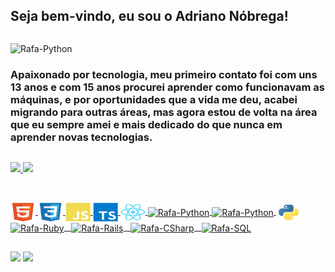 ## Seja bem-vindo, eu sou o Adriano Nóbrega!
 ##
<img align="center" alt="Rafa-Python"  src="https://clubedosgeeks.com.br/wp-content/uploads/2016/01/dormrm.gif">

<h3>Apaixonado por tecnologia, meu primeiro contato foi com uns 13 anos e com 15 anos procurei aprender como funcionavam as máquinas, e por oportunidades que a vida me deu, acabei migrando para outras áreas, mas agora estou de volta na área que eu sempre amei e mais dedicado do que nunca em aprender novas tecnologias.</h3>

  ##

<div>
  <a href="https://github.com/adrianonobrega">
  <img height="180em" src="https://github-readme-stats.vercel.app/api?username=adrianonobrega&show_icons=true&theme=dracula&include_all_commits=true&count_private=true"/>
 <img height="180em" src="https://github-readme-stats.vercel.app/api/top-langs/?username=adrianonobrega&layout=compact&langs_count=7&theme=dracula"/>
 
</div>

  ##


<div style="display: inline_block"><br>
  <img align="center" alt="Rafa-HTML" height="30" width="40" src="https://raw.githubusercontent.com/devicons/devicon/master/icons/html5/html5-original.svg">
  <img align="center" alt="Rafa-CSS" height="30" width="40" src="https://raw.githubusercontent.com/devicons/devicon/master/icons/css3/css3-original.svg">
  <img align="center" alt="Rafa-Js" height="30" width="40" src="https://raw.githubusercontent.com/devicons/devicon/master/icons/javascript/javascript-plain.svg">
  <img align="center" alt="Rafa-Ts" height="30" width="40" src="https://raw.githubusercontent.com/devicons/devicon/master/icons/typescript/typescript-plain.svg">
  <img align="center" alt="Rafa-React" height="30" width="40" src="https://raw.githubusercontent.com/devicons/devicon/master/icons/react/react-original.svg">
<img align="center" alt="Rafa-Python" height="30" width="40" src="https://cdn.jsdelivr.net/gh/devicons/devicon/icons/nodejs/nodejs-original.svg">
<img align="center" alt="Rafa-Python" height="30" width="40" src="https://cdn.jsdelivr.net/gh/devicons/devicon/icons/postgresql/postgresql-plain-wordmark.svg">
 <img align="center" alt="Rafa-Python" height="30" width="40" src="https://raw.githubusercontent.com/devicons/devicon/master/icons/python/python-original.svg">
 <img align="center" alt="Rafa-Ruby" height="30" width="40" src="https://cdn.jsdelivr.net/gh/devicons/devicon/icons/ruby/ruby-original.svg">
  <img align="center" alt="Rafa-Rails" height="30" width="40" src="https://cdn.jsdelivr.net/gh/devicons/devicon/icons/rails/rails-original-wordmark.svg">
  <img align="center" alt="Rafa-CSharp" height="30" width="40" src="https://cdn.jsdelivr.net/gh/devicons/devicon/icons/csharp/csharp-original.svg">
  <img align="center" alt="Rafa-SQL" height="30" width="40" src="https://cdn.jsdelivr.net/gh/devicons/devicon/icons/azuresqldatabase/azuresqldatabase-original.svg">
 
 <div> 

  ##
 
  <a href = "mailto:devadrianonobrega26@gmail.com"><img src="https://img.shields.io/badge/-Gmail-%23333?style=for-the-badge&logo=gmail&logoColor=white" target="_blank"></a>
  <a href="https://www.linkedin.com/in/adriano-n%C3%B3brega-05502516a" target="_blank"><img src="https://img.shields.io/badge/-LinkedIn-%230077B5?style=for-the-badge&logo=linkedin&logoColor=white" target="_blank"></a> 
 
 
</div>



